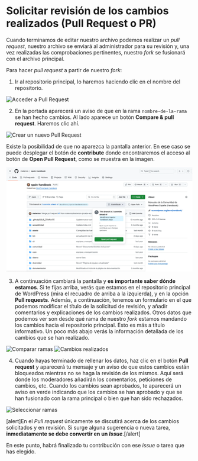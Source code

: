 # Solicitar revisión de los cambios realizados (Pull Request o PR)

Cuando terminamos de editar nuestro archivo podemos realizar un *pull request*, nuestro archivo se enviará al administrador para su revisión y, una vez realizadas las comprobaciones pertinentes, nuestro *fork* se fusionará con el archivo principal.

Para hacer *pull request* a partir de nuestro *fork*:

1. Ir al repositorio principal, lo haremos haciendo clic en el nombre del repositorio.

![Acceder a Pull Request](https://raw.githubusercontent.com/WordPress/spain-handbook/main/assets/pull-request-volver-inicio-fork.webp)

2. En la portada aparecerá un aviso de que en la rama `nombre-de-la-rama` se han hecho cambios. Al lado aparece un botón **Compare & pull request**. Haremos clic ahí.

![Crear un nuevo Pull Request](https://raw.githubusercontent.com/WordPress/spain-handbook/main/assets/pull-request-boton-peticion-pull-request.webp)

Existe la posibilidad de que no aparezca la pantalla anterior. En ese caso se puede desplegar el botón de **contribute** donde encontraremos el acceso al botón de **Open Pull Request**, como se muestra en la imagen.

![Crear un nuevo Pull Request alternativo](https://raw.githubusercontent.com/WordPress/spain-handbook/main/assets/alt-open-pull-request.webp)

3. A continuación cambiará la pantalla y **es importante saber dónde estamos**. Si te fijas arriba, verás que estamos en el repositorio principal de WordPress (mira el recuadro de arriba a la izquierda), y en la opción **Pull requests**. Además, a continuación, tenemos un formulario en el que podemos modificar el título de la solicitud de revisión, y añadir comentarios y explicaciones de los cambios realizados. Otros datos que podemos ver son desde qué rama de nuestro _fork_ estamos mandando los cambios hacia el repositorio principal. Esto es más a título informativo. Un poco más abajo verás la información detallada de los cambios que se han realizado.

![Comparar ramas](https://raw.githubusercontent.com/WordPress/spain-handbook/main/assets/pull-request-pantalla-peticion-revision.webp)
![Cambios realizados](https://raw.githubusercontent.com/WordPress/spain-handbook/main/assets/pull-request-comparacion-cambios.webp)

4. Cuando hayas terminado de rellenar los datos, haz clic en el botón **Pull request** y aparecerá tu mensaje y un aviso de que estos cambios están bloqueados mientras no se haga la revisión de los mismos. Aquí será donde los moderadores añadirán los comentarios, peticiones de cambios, etc. Cuando los cambios sean aprobados, te aparecerá un aviso en verde indicando que los cambios se han aprobado y que se han fusionado con la rama principal o bien que han sido rechazados.

![Seleccionar ramas](https://raw.githubusercontent.com/WordPress/spain-handbook/main/assets/pull-request-peticion-revision-realizada.webp)

[alert]En el _Pull request_ únicamente se discutirá acerca de los cambios solicitados y en revisión. Si surge alguna sugerencia o nueva tarea, **inmediatamente se debe convertir en un _Issue_**.[/alert]

En este punto, habrá finalizado tu contribución con ese _issue_ o tarea que has elegido.
